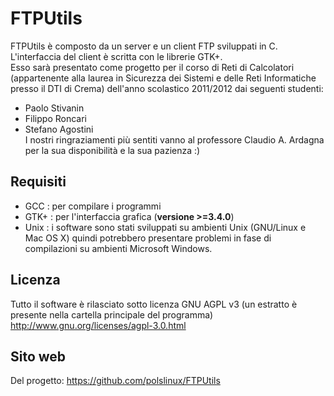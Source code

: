 FTPUtils
========

FTPUtils è composto da un server e un client FTP sviluppati in C. L'interfaccia del client è scritta con le librerie GTK+.<br>
Esso sarà presentato come progetto per il corso di Reti di Calcolatori (appartenente alla laurea in Sicurezza dei Sistemi e delle Reti Informatiche presso il DTI di Crema) dell'anno scolastico 2011/2012 dai seguenti studenti:
* Paolo Stivanin
* Filippo Roncari
* Stefano Agostini<br>
I nostri ringraziamenti più sentiti vanno al professore Claudio A. Ardagna per la sua disponibilità e la sua pazienza :)

Requisiti
---------

* GCC    : per compilare i programmi
* GTK+	 : per l'interfaccia grafica (**versione >=3.4.0**)
* Unix	 : i software sono stati sviluppati su ambienti Unix (GNU/Linux e Mac OS X) quindi potrebbero presentare problemi in fase di compilazioni su ambienti Microsoft Windows.

Licenza
-------

Tutto il software è rilasciato sotto licenza GNU AGPL v3 (un estratto è presente nella cartella principale del programma)
<http://www.gnu.org/licenses/agpl-3.0.html>

Sito web
--------

Del progetto: <https://github.com/polslinux/FTPUtils>
